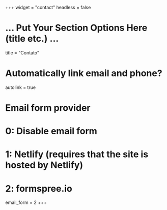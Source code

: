 +++
widget = "contact"
headless = false  

# ... Put Your Section Options Here (title etc.) ...
title = "Contato"

# Automatically link email and phone?
autolink = true

# Email form provider
#   0: Disable email form
#   1: Netlify (requires that the site is hosted by Netlify)
#   2: formspree.io
email_form = 2
+++

